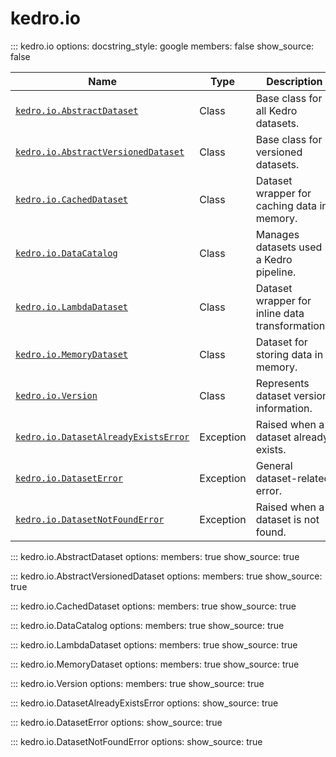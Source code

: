 # kedro.io

::: kedro.io
    options:
      docstring_style: google
      members: false
      show_source: false

| Name                                   | Type       | Description                                      |
|----------------------------------------|------------|--------------------------------------------------|
| [`kedro.io.AbstractDataset`](#kedro.io.AbstractDataset)  | Class      | Base class for all Kedro datasets.              |
| [`kedro.io.AbstractVersionedDataset`](#kedro.io.AbstractVersionedDataset) | Class | Base class for versioned datasets.              |
| [`kedro.io.CachedDataset`](#kedro.io.CachedDataset)      | Class      | Dataset wrapper for caching data in memory.     |
| [`kedro.io.DataCatalog`](#kedro.io.DataCatalog)          | Class      | Manages datasets used in a Kedro pipeline.      |
| [`kedro.io.LambdaDataset`](#kedro.io.LambdaDataset)      | Class      | Dataset wrapper for inline data transformations.|
| [`kedro.io.MemoryDataset`](#kedro.io.MemoryDataset)      | Class      | Dataset for storing data in memory.             |
| [`kedro.io.Version`](#kedro.io.Version)                  | Class      | Represents dataset version information.         |
| [`kedro.io.DatasetAlreadyExistsError`](#kedro.io.DatasetAlreadyExistsError) | Exception | Raised when a dataset already exists.           |
| [`kedro.io.DatasetError`](#kedro.io.DatasetError)        | Exception  | General dataset-related error.                  |
| [`kedro.io.DatasetNotFoundError`](#kedro.io.DatasetNotFoundError) | Exception | Raised when a dataset is not found.             |


::: kedro.io.AbstractDataset
    options:
      members: true
      show_source: true

::: kedro.io.AbstractVersionedDataset
    options:
      members: true
      show_source: true

::: kedro.io.CachedDataset
    options:
      members: true
      show_source: true

::: kedro.io.DataCatalog
    options:
      members: true
      show_source: true

::: kedro.io.LambdaDataset
    options:
      members: true
      show_source: true

::: kedro.io.MemoryDataset
    options:
      members: true
      show_source: true

::: kedro.io.Version
    options:
      members: true
      show_source: true

::: kedro.io.DatasetAlreadyExistsError
    options:
      show_source: true

::: kedro.io.DatasetError
    options:
      show_source: true

::: kedro.io.DatasetNotFoundError
    options:
      show_source: true